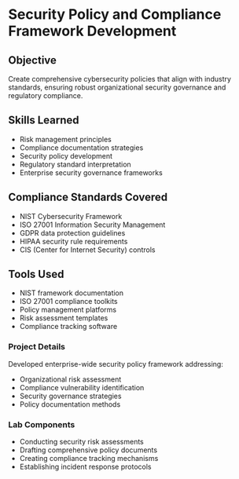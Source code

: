 # Security Policy and Compliance Framework Development

## Objective
Create comprehensive cybersecurity policies that align with industry standards, ensuring robust organizational security governance and regulatory compliance.

## Skills Learned
- Risk management principles
- Compliance documentation strategies
- Security policy development
- Regulatory standard interpretation
- Enterprise security governance frameworks

## Compliance Standards Covered
- NIST Cybersecurity Framework
- ISO 27001 Information Security Management
- GDPR data protection guidelines
- HIPAA security rule requirements
- CIS (Center for Internet Security) controls

## Tools Used
- NIST framework documentation
- ISO 27001 compliance toolkits
- Policy management platforms
- Risk assessment templates
- Compliance tracking software

### Project Details
Developed enterprise-wide security policy framework addressing:
- Organizational risk assessment
- Compliance vulnerability identification
- Security governance strategies
- Policy documentation methods

### Lab Components
- Conducting security risk assessments
- Drafting comprehensive policy documents
- Creating compliance tracking mechanisms
- Establishing incident response protocols
